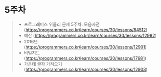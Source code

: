 # 5주차
> - 프로그래머스 위클리 문제 5주차: 모음사전 (https://programmers.co.kr/learn/courses/30/lessons/84512)
> - 예산 (https://programmers.co.kr/learn/courses/30/lessons/12982)
> - 2016년 (https://programmers.co.kr/learn/courses/30/lessons/12901)
> - 비밀지도 (https://programmers.co.kr/learn/courses/30/lessons/17681)
> - 가운데 글자 가져오기 (https://programmers.co.kr/learn/courses/30/lessons/12903)